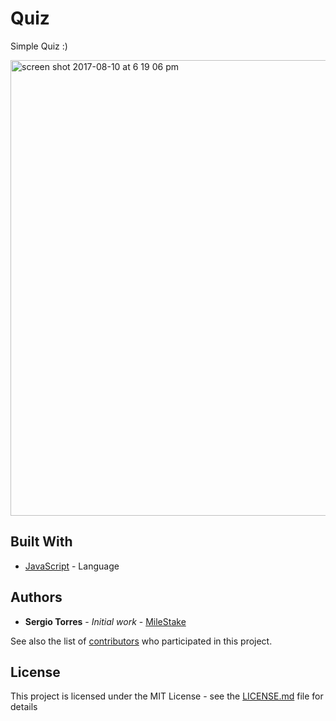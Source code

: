 # Quiz

Simple Quiz :)

<img width="729" alt="screen shot 2017-08-10 at 6 19 06 pm" src="https://user-images.githubusercontent.com/25851867/29196348-507e4e1e-7df9-11e7-9e17-23785c35f207.png">

## Built With

* [JavaScript](http://www.dropwizard.io/1.0.2/docs/) - Language


## Authors

* **Sergio Torres** - *Initial work* - [MileStake](https://github.com/Esteban-Towerz)

See also the list of [contributors](https://github.com/treehouse) who participated in this project.

## License

This project is licensed under the MIT License - see the [LICENSE.md](LICENSE.md) file for details

